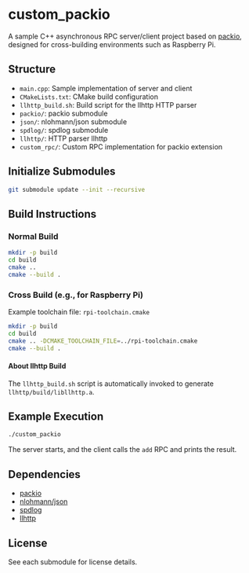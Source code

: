 # custom_packio

A sample C++ asynchronous RPC server/client project based on [packio](https://github.com/qchateau/packio), designed for cross-building environments such as Raspberry Pi.

## Structure

- `main.cpp`: Sample implementation of server and client
- `CMakeLists.txt`: CMake build configuration
- `llhttp_build.sh`: Build script for the llhttp HTTP parser
- `packio/`: packio submodule
- `json/`: nlohmann/json submodule
- `spdlog/`: spdlog submodule
- `llhttp/`: HTTP parser llhttp
- `custom_rpc/`: Custom RPC implementation for packio extension

## Initialize Submodules

```sh
git submodule update --init --recursive
```

## Build Instructions

### Normal Build

```sh
mkdir -p build
cd build
cmake ..
cmake --build .
```

### Cross Build (e.g., for Raspberry Pi)

Example toolchain file: `rpi-toolchain.cmake`

```sh
mkdir -p build
cd build
cmake .. -DCMAKE_TOOLCHAIN_FILE=../rpi-toolchain.cmake
cmake --build .
```

#### About llhttp Build

The `llhttp_build.sh` script is automatically invoked to generate `llhttp/build/libllhttp.a`.

## Example Execution

```sh
./custom_packio
```

The server starts, and the client calls the `add` RPC and prints the result.

## Dependencies

- [packio](https://github.com/qchateau/packio)
- [nlohmann/json](https://github.com/nlohmann/json)
- [spdlog](https://github.com/gabime/spdlog)
- [llhttp](https://github.com/nodejs/llhttp)

## License

See each submodule for license details.
